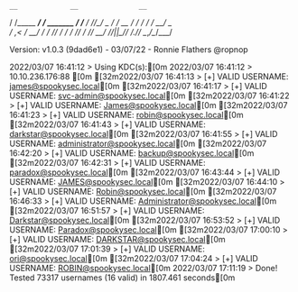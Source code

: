 
    __             __               __     
   / /_____  _____/ /_  _______  __/ /____ 
  / //_/ _ \/ ___/ __ \/ ___/ / / / __/ _ \
 / ,< /  __/ /  / /_/ / /  / /_/ / /_/  __/
/_/|_|\___/_/  /_.___/_/   \__,_/\__/\___/                                        

Version: v1.0.3 (9dad6e1) - 03/07/22 - Ronnie Flathers @ropnop

2022/03/07 16:41:12 >  Using KDC(s):[0m
2022/03/07 16:41:12 >  	10.10.236.176:88
[0m
[32m2022/03/07 16:41:13 >  [+] VALID USERNAME:	 james@spookysec.local[0m
[32m2022/03/07 16:41:17 >  [+] VALID USERNAME:	 svc-admin@spookysec.local[0m
[32m2022/03/07 16:41:22 >  [+] VALID USERNAME:	 James@spookysec.local[0m
[32m2022/03/07 16:41:23 >  [+] VALID USERNAME:	 robin@spookysec.local[0m
[32m2022/03/07 16:41:43 >  [+] VALID USERNAME:	 darkstar@spookysec.local[0m
[32m2022/03/07 16:41:55 >  [+] VALID USERNAME:	 administrator@spookysec.local[0m
[32m2022/03/07 16:42:20 >  [+] VALID USERNAME:	 backup@spookysec.local[0m
[32m2022/03/07 16:42:31 >  [+] VALID USERNAME:	 paradox@spookysec.local[0m
[32m2022/03/07 16:43:44 >  [+] VALID USERNAME:	 JAMES@spookysec.local[0m
[32m2022/03/07 16:44:10 >  [+] VALID USERNAME:	 Robin@spookysec.local[0m
[32m2022/03/07 16:46:33 >  [+] VALID USERNAME:	 Administrator@spookysec.local[0m
[32m2022/03/07 16:51:57 >  [+] VALID USERNAME:	 Darkstar@spookysec.local[0m
[32m2022/03/07 16:53:52 >  [+] VALID USERNAME:	 Paradox@spookysec.local[0m
[32m2022/03/07 17:00:10 >  [+] VALID USERNAME:	 DARKSTAR@spookysec.local[0m
[32m2022/03/07 17:01:39 >  [+] VALID USERNAME:	 ori@spookysec.local[0m
[32m2022/03/07 17:04:24 >  [+] VALID USERNAME:	 ROBIN@spookysec.local[0m
2022/03/07 17:11:19 >  Done! Tested 73317 usernames (16 valid) in 1807.461 seconds[0m
